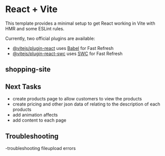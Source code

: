 # React + Vite

This template provides a minimal setup to get React working in Vite with HMR and some ESLint rules.

Currently, two official plugins are available:

- [@vitejs/plugin-react](https://github.com/vitejs/vite-plugin-react/blob/main/packages/plugin-react/README.md) uses [Babel](https://babeljs.io/) for Fast Refresh
- [@vitejs/plugin-react-swc](https://github.com/vitejs/vite-plugin-react-swc) uses [SWC](https://swc.rs/) for Fast Refresh

## shopping-site

## Next Tasks

- create products page to allow customers to view the products
- create pricing and other json data of relating to the description of each products
- add animation affects
- add content to each page


## Troubleshooting

-troubleshooting fileupload errors
